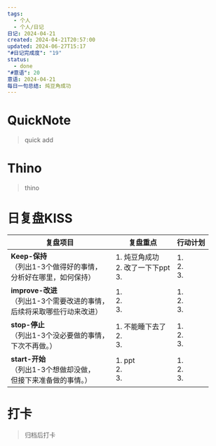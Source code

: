 ```yaml
---
tags:
  - 个人
  - 个人/日记
日记: 2024-04-21
created: 2024-04-21T20:57:00
updated: 2024-06-27T15:17
"#日记完成度": "19"
status:
  - done
"#意语": 20
意语: 2024-04-21
每日一句总结: 炖豆角成功
---
```

# QuickNote
> quick add

# Thino
> thino

# 日复盘KISS
| **复盘项目**                                             | **复盘重点**                       | **行动计划**          |
| ---------------------------------------------------- | ------------------------------ | ----------------- |
| **Keep-保持**<br>（列出1-3个做得好的事情，<br>   分析好在哪里，如何保持）     | 1.  炖豆角成功<br>2. 改了一下下ppt<br>3. | 1.  <br>2. <br>3. |
| **improve-改进**<br>（列出1-3个需要改进的事情，<br>  后续将采取哪些行动来改进） | 1.  <br>2. <br>3.              | 1.  <br>2. <br>3. |
| **stop-停止**<br>（列出1-3个没必要做的事情，<br>下次不再做。）            | 1.  不能睡下去了<br>2. <br>3.        | 1.  <br>2. <br>3. |
| **start-开始**<br>（列出1-3个想做却没做，<br>但接下来准备做的事情。）        | 1.  ppt<br>2. <br>3.           | 1.  <br>2. <br>3. |



# 打卡
> 归档后打卡


